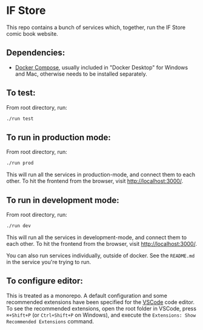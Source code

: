 # IF Store

This repo contains a bunch of services which, together, run the IF Store comic book website.

## Dependencies: 

- [Docker Compose](https://docs.docker.com/compose/install/), usually included in "Docker Desktop" for Windows and Mac, otherwise needs to be installed separately.

## To test:

From root directory, run: 
```bash
./run test
```

## To run in production mode:

From root directory, run: 
```bash
./run prod
```

This will run all the services in production-mode, and connect them to each other. To hit the frontend from the browser, visit [http://localhost:3000/](http://localhost:3000/).

## To run in development mode:

From root directory, run: 
```bash
./run dev
```

This will run all the services in development-mode, and connect them to each other. To hit the frontend from the browser, visit [http://localhost:3000/](http://localhost:3000/).

You can also run services individually, outside of docker. See the `README.md` in the service you're trying to run.

## To configure editor:

This is treated as a monorepo. A default configuration and some recommended extensions have been specified for the [VSCode](https://code.visualstudio.com/) code editor. To see the recommended extensions, open the root folder in VSCode, press `⌘+Shift+P` (or `Ctrl+Shift+P` on Windows), and execute the `Extensions: Show Recommended Extensions` command.